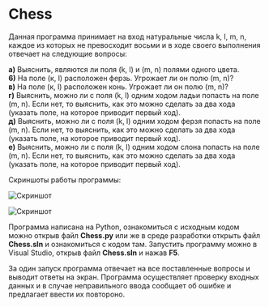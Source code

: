 # Chess
Данная программа принимает на вход натуральные числа k, l, m, n, каждое из которых не превосходит восьми и в ходе своего выполнения отвечает на следующие вопросы:      

**а)** Выяснить, являются ли поля (k, l) и (m, n) полями одного цвета.  
**6)** На поле (к, l) расположен ферзь. Угрожает ли он полю (m, n)?  
**в)** На поле (к, l) расположен конь. Угрожает ли он полю (m, n)?   
**г)** Выяснить, можно ли с поля (k, l) одним ходом ладьи попасть на поле (m, n). Если нет, то выяснить, как это можно сделать за два хода (указать поле, на которое приводит первый ход).  
**д)** Выяснить, можно ли с поля (k, l) одним ходом ферзя попасть на поле (m, n). Если нет, то выяснить, как это можно сделать за два хода (указать поле, на которое приводит первый ход).   
**е)** Выяснить, можно ли с поля (k, l) одним ходом слона попасть на поле (m, n). Если нет, то выяснить, как это можно сделать за два хода (указать поле, на которое приводит первый ход).  

Скриншоты работы программы:

![Скриншот](https://sun9-23.userapi.com/impg/s90a5o1Hfus0nUOAfDOZDtB7Hxf5BEnTCCPrRA/pxc1hDRJaoE.jpg?size=979x512&quality=96&proxy=1&sign=aaf46bcb6f90365bcf7a6c9fe0afb24f)

![Скриншот](https://sun9-11.userapi.com/impg/zrjvGjv6h36bqWHI7ltCadY58JvJ-emQFeM7rQ/u4bg3QuCp1I.jpg?size=979x512&quality=96&proxy=1&sign=2862fc01a8b541897cbb6b1bd2aa867e)

Программа написана на Python, ознакомиться с исходным кодом можно открыв файл **Chess.py** или же в среде разработки открыть файл **Chess.sln** и ознакомиться с кодом там.
Запустить программу можно в Visual Studio, открыв файл **Chess.sln** и нажав **F5**.

За один запуск программа отвечает на все поставленные вопросы и выводит ответы на экран.
Программа осуществляет проверку входных данных и в случае неправильного ввода сообщает об ошибке и предлагает ввести их повтороно.
